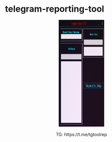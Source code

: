 # telegram-reporting-tool
<p align="center"><img src="logo.png" width="150px" height="350px" alt="insta logo"></p>
<div align="center">
TG:  https://t.me/tgtoolrep
